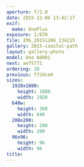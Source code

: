 ```yaml
---
aperture: f/2.0
date: 2015-12-06 13:42:17
exif:
  make: OnePlus
exposure: 1/670
file: IMG_20151206_134215
gallery: 2015-coastal-path
layout: gallery-photo
model: One A0001
next: ae75771
ordering: 20
previous: f72dce0
sizes:
  1920x1080:
    height: 1080
    width: 1920
  640w:
    height: 360
    width: 640
  200x200:
    height: 200
    width: 200
  96x96:
    height: 96
    width: 96
title: 
---
```

